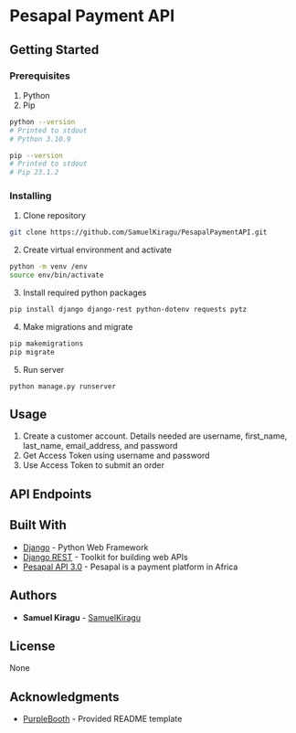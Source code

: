 # Pesapal Payment API


## Getting Started

### Prerequisites

1. Python
2. Pip

```bash
python --version
# Printed to stdout
# Python 3.10.9

pip --version
# Printed to stdout
# Pip 23.1.2
```

### Installing

1. Clone repository

```bash
git clone https://github.com/SamuelKiragu/PesapalPaymentAPI.git
```

2. Create virtual environment and activate

```bash
python -m venv /env
source env/bin/activate
```

3. Install required python packages

```bash
pip install django django-rest python-dotenv requests pytz
```

4. Make migrations and migrate
```bash
pip makemigrations
pip migrate
```

5. Run server

```
python manage.py runserver
```

## Usage
1. Create a customer account. Details needed are username, first_name, last_name, email_address, and password
2. Get Access Token using username and password
3. Use Access Token to submit an order

## API Endpoints



## Built With

* [Django](https://djangoproject.com/) - Python Web Framework
* [Django REST](https://django-rest-framework.org) - Toolkit for building web APIs
* [Pesapal API 3.0](https://developer.pesapal.com/) - Pesapal is a payment platform in Africa

## Authors

* **Samuel Kiragu** - [SamuelKiragu](https://github.com/SamuelKiragu)

## License

None

## Acknowledgments
* [PurpleBooth](https://github.com/PurpleBooth) - Provided README template
